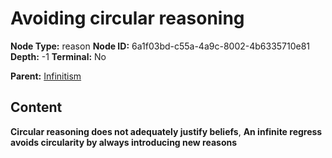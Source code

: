 # Avoiding circular reasoning

**Node Type:** reason
**Node ID:** 6a1f03bd-c55a-4a9c-8002-4b6335710e81
**Depth:** -1
**Terminal:** No

**Parent:** [Infinitism](infinitism.md)

## Content

**Circular reasoning does not adequately justify beliefs**, **An infinite regress avoids circularity by always introducing new reasons**
